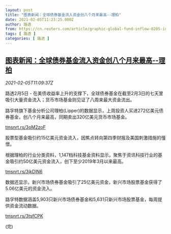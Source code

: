 ```yaml
---
layout: post
title: "图表新闻：全球债券基金流入资金创八个月来最高--理柏"
date: 2021-02-05T11:23:25.000Z
author: 路透
from: https://cn.reuters.com/article/graphic-global-fund-inflow-0205-idCNKBS2A516N
tags: [ 路透 ]
categories: [ 路透 ]
---
```

<!--1612524205000-->
[图表新闻：全球债券基金流入资金创八个月来最高--理柏](https://cn.reuters.com/article/graphic-global-fund-inflow-0205-idCNKBS2A516N)
------

<div>
<div><i>2021-02-05T11:09:37Z</i></div><p>路透2月5日 - 在美债收益率上升的支撑下，全球债券基金在截至2月3日的七天里吸引大量资金流入；货币市场基金则见证了八周来最大资金流出。</p><p>路孚特旗下基金分析公司理柏(Lipper)的数据显示，上周投资人买进272亿美元债券基金，创八个月来最高，同期卖出320亿美元货币市场基金。</p><p><a href="https://tmsnrt.rs/3oM2zoF">tmsnrt.rs/3oM2zoF</a></p><p>股票型基金吸引约15亿美元资金流入，因焦点转向第四季财报及美国刺激措施的憧憬。</p><p>根据理柏的行业分类资料，1,147档科技基金资料显示，聚焦于资讯科技行业的基金吸引约50亿美元资金流入，创下至少2019年3月以来最高。</p><p><a href="https://tmsnrt.rs/3jkDlN6">tmsnrt.rs/3jkDlN6</a></p><p>数据还显示，新兴市场债券基金吸引了25亿美元资金，新兴市场股票基金获得了5.06亿美元的资金流入。</p><p>路孚特数据涵盖5,903只新兴市场债券基金和5,631只新兴市场股票基金，每周提供资金流动数据。</p><p><a href="https://tmsnrt.rs/3tsfCPK">tmsnrt.rs/3tsfCPK</a></p><p>(完)</p>
</div>

